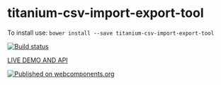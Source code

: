 # titanium-csv-import-export-tool


To install use: `bower install --save titanium-csv-import-export-tool`

<!-- 
TODO: change the below after setting up appveyor
-->

[![Build status](https://ci.appveyor.com/api/projects/status/7cfist48amu66myp/branch/master?svg=true)](https://ci.appveyor.com/project/aarondrabeck/titanium-circle-letter-icon/branch/master)

[ LIVE DEMO AND API ](https://www.webcomponents.org/element/LssPolymerElements/titanium-circle-letter-icon)

[![Published on webcomponents.org](https://img.shields.io/badge/webcomponents.org-published-blue.svg)](https://www.webcomponents.org/element/titanium-circle-letter-icon/titanium-circle-letter-icon)

<!---
```
<custom-element-demo>
  <template is="dom-bind">
    <script src="../webcomponentsjs/webcomponents-lite.js"></script>
    <link rel="import" href="demo/index.html">
    <x-demo></x-demo>
    <next-code-block></next-code-block>
  </template>
</custom-element-demo>
```
-->
```html

```
